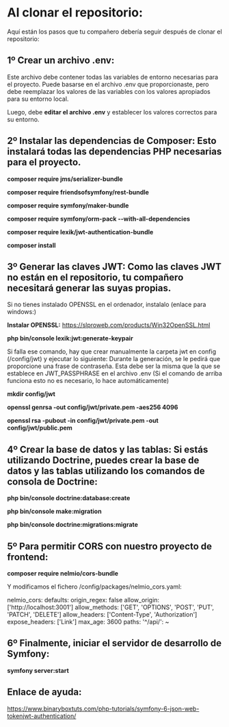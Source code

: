 # Al clonar el repositorio:

Aquí están los pasos que tu compañero debería seguir después de clonar el repositorio:

## 1º Crear un archivo .env:

Este archivo debe contener todas las variables de entorno necesarias para el proyecto. Puede basarse en el archivo .env que proporcionaste, pero debe reemplazar los valores de las variables con los valores apropiados para su entorno local.

Luego, debe **editar el archivo .env** y establecer los valores correctos para su entorno.

## 2º Instalar las dependencias de Composer: Esto instalará todas las dependencias PHP necesarias para el proyecto.

**composer require jms/serializer-bundle**

**composer require friendsofsymfony/rest-bundle**

**composer require symfony/maker-bundle**

**composer require symfony/orm-pack --with-all-dependencies**

**composer require lexik/jwt-authentication-bundle**

**composer install**

## 3º Generar las claves JWT: Como las claves JWT no están en el repositorio, tu compañero necesitará generar las suyas propias.

Si no tienes instalado OPENSSL en el ordenador, instalalo (enlace para windows:)

**Instalar OPENSSL:** https://slproweb.com/products/Win32OpenSSL.html

**php bin/console lexik:jwt:generate-keypair**

Si falla ese comando, hay que crear manualmente la carpeta jwt en config (/config/jwt) y ejecutar lo siguiente:
Durante la generación, se le pedirá que proporcione una frase de contraseña. Esta debe ser la misma que la que se establece en JWT_PASSPHRASE en el archivo .env (Si el comando de arriba funciona esto no es necesario, lo hace automáticamente)

**mkdir config/jwt**

**openssl genrsa -out config/jwt/private.pem -aes256 4096**

**openssl rsa -pubout -in config/jwt/private.pem -out config/jwt/public.pem**

## 4º Crear la base de datos y las tablas: Si estás utilizando Doctrine, puedes crear la base de datos y las tablas utilizando los comandos de consola de Doctrine:

**php bin/console doctrine:database:create**

**php bin/console make:migration**

**php bin/console doctrine:migrations:migrate**

## 5º Para permitir CORS con nuestro proyecto de frontend:

**composer require nelmio/cors-bundle**

Y modificamos el fichero /config/packages/nelmio_cors.yaml:

nelmio_cors:
defaults:
origin_regex: false
allow_origin: ['http://localhost:3001']
allow_methods: ['GET', 'OPTIONS', 'POST', 'PUT', 'PATCH', 'DELETE']
allow_headers: ['Content-Type', 'Authorization']
expose_headers: ['Link']
max_age: 3600
paths:
'^/api/': ~

## 6º Finalmente, iniciar el servidor de desarrollo de Symfony:

**symfony server:start**

## Enlace de ayuda:

https://www.binaryboxtuts.com/php-tutorials/symfony-6-json-web-tokenjwt-authentication/
